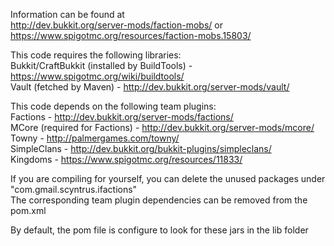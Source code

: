 Information can be found at  
http://dev.bukkit.org/server-mods/faction-mobs/
or
https://www.spigotmc.org/resources/faction-mobs.15803/

This code requires the following libraries:  
	Bukkit/CraftBukkit (installed by BuildTools) - https://www.spigotmc.org/wiki/buildtools/  
	Vault (fetched by Maven) - http://dev.bukkit.org/server-mods/vault/  

This code depends on the following team plugins:  
	Factions - http://dev.bukkit.org/server-mods/factions/  
	MCore (required for Factions) - http://dev.bukkit.org/server-mods/mcore/  
	Towny - http://palmergames.com/towny/  
	SimpleClans - http://dev.bukkit.org/bukkit-plugins/simpleclans/  
	Kingdoms - https://www.spigotmc.org/resources/11833/  

If you are compiling for yourself, you can delete the unused packages under "com.gmail.scyntrus.ifactions"  
The corresponding team plugin dependencies can be removed from the pom.xml  

By default, the pom file is configure to look for these jars in the lib folder  
